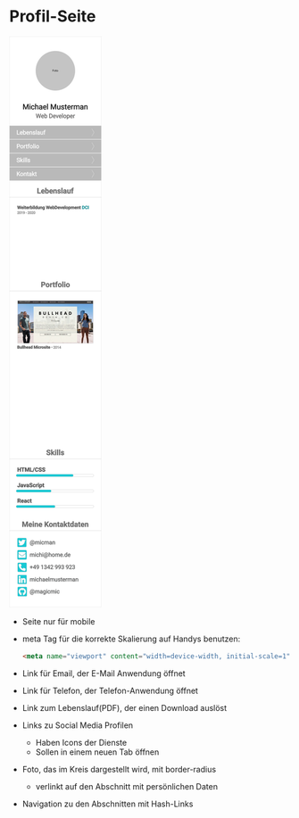 # Profil-Seite

![layout](drafts/layout.png "Portfolio Seite")

- Seite nur für mobile
- meta Tag für die korrekte Skalierung auf Handys benutzen:
  ```html
  <meta name="viewport" content="width=device-width, initial-scale=1">
  ```
- Link für Email, der E-Mail Anwendung öffnet
- Link für Telefon, der Telefon-Anwendung öffnet
- Link zum Lebenslauf(PDF), der einen Download auslöst
- Links zu Social Media Profilen
  - Haben Icons der Dienste
  - Sollen in einem neuen Tab öffnen
  
- Foto, das im Kreis dargestellt wird, mit border-radius
  - verlinkt auf den Abschnitt mit persönlichen Daten
- Navigation zu den Abschnitten mit Hash-Links
